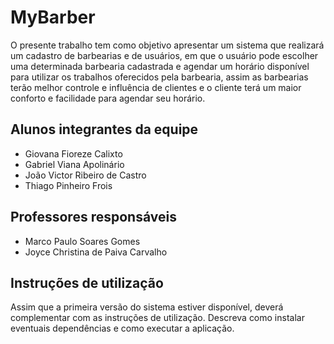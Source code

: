 # MyBarber

O presente trabalho tem como objetivo apresentar um sistema que realizará um cadastro de barbearias e de usuários, em que o usuário pode escolher uma determinada barbearia cadastrada e agendar um horário disponível para utilizar os trabalhos oferecidos pela barbearia, assim as barbearias terão melhor controle e influência de clientes e o cliente terá um maior conforto e facilidade para agendar seu horário. 

## Alunos integrantes da equipe

* Giovana Fioreze Calixto
* Gabriel Viana Apolinário
* João Victor Ribeiro de Castro
* Thiago Pinheiro Frois

## Professores responsáveis

* Marco Paulo Soares Gomes
* Joyce Christina de Paiva Carvalho

## Instruções de utilização

Assim que a primeira versão do sistema estiver disponível, deverá complementar com as instruções de utilização. Descreva como instalar eventuais dependências e como executar a aplicação.
